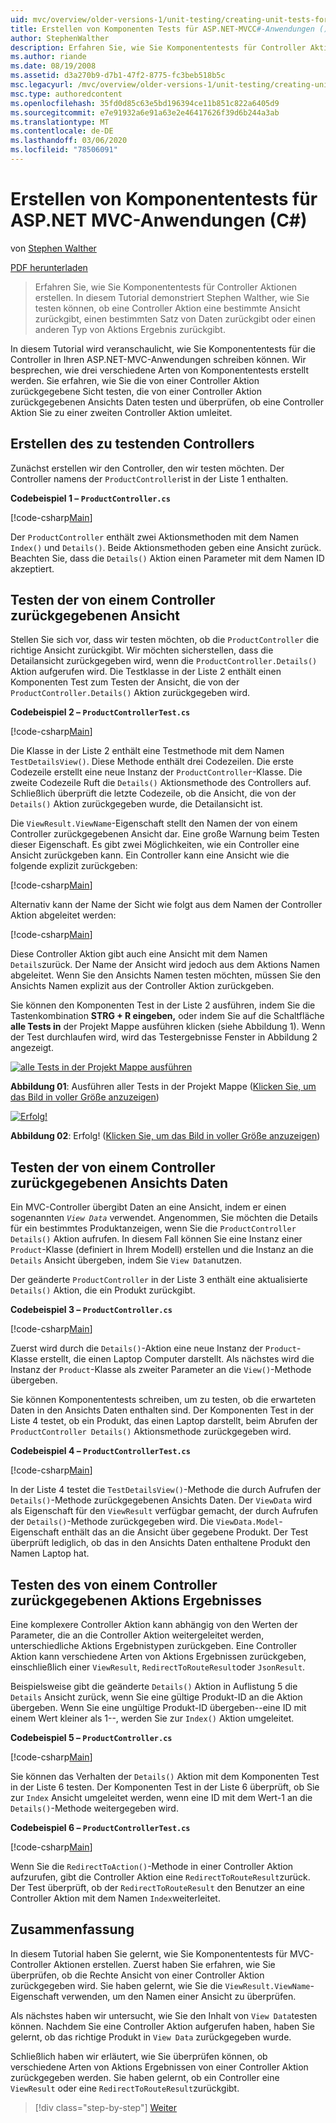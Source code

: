 ```yaml
---
uid: mvc/overview/older-versions-1/unit-testing/creating-unit-tests-for-asp-net-mvc-applications-cs
title: Erstellen von Komponenten Tests für ASP.NET-MVCC#-Anwendungen () | Microsoft-Dokumentation
author: StephenWalther
description: Erfahren Sie, wie Sie Komponententests für Controller Aktionen erstellen. In diesem Tutorial demonstriert Stephen Walther, wie Sie testen können, ob eine Controller Aktion eine Gruppe zurückgibt...
ms.author: riande
ms.date: 08/19/2008
ms.assetid: d3a270b9-d7b1-47f2-8775-fc3beb518b5c
msc.legacyurl: /mvc/overview/older-versions-1/unit-testing/creating-unit-tests-for-asp-net-mvc-applications-cs
msc.type: authoredcontent
ms.openlocfilehash: 35fd0d85c63e5bd196394ce11b851c822a6405d9
ms.sourcegitcommit: e7e91932a6e91a63e2e46417626f39d6b244a3ab
ms.translationtype: MT
ms.contentlocale: de-DE
ms.lasthandoff: 03/06/2020
ms.locfileid: "78506091"
---
```

# <a name="creating-unit-tests-for-aspnet-mvc-applications-c"></a>Erstellen von Komponententests für ASP.NET MVC-Anwendungen (C#)

von [Stephen Walther](https://github.com/StephenWalther)

[PDF herunterladen](https://download.microsoft.com/download/8/4/8/84843d8d-1575-426c-bcb5-9d0c42e51416/ASPNET_MVC_Tutorial_07_CS.pdf)

> Erfahren Sie, wie Sie Komponententests für Controller Aktionen erstellen. In diesem Tutorial demonstriert Stephen Walther, wie Sie testen können, ob eine Controller Aktion eine bestimmte Ansicht zurückgibt, einen bestimmten Satz von Daten zurückgibt oder einen anderen Typ von Aktions Ergebnis zurückgibt.

In diesem Tutorial wird veranschaulicht, wie Sie Komponententests für die Controller in Ihren ASP.NET-MVC-Anwendungen schreiben können. Wir besprechen, wie drei verschiedene Arten von Komponententests erstellt werden. Sie erfahren, wie Sie die von einer Controller Aktion zurückgegebene Sicht testen, die von einer Controller Aktion zurückgegebenen Ansichts Daten testen und überprüfen, ob eine Controller Aktion Sie zu einer zweiten Controller Aktion umleitet.

## <a name="creating-the-controller-under-test"></a>Erstellen des zu testenden Controllers

Zunächst erstellen wir den Controller, den wir testen möchten. Der Controller namens der `ProductController`ist in der Liste 1 enthalten.

**Codebeispiel 1 – `ProductController.cs`**

[!code-csharp[Main](creating-unit-tests-for-asp-net-mvc-applications-cs/samples/sample1.cs)]

Der `ProductController` enthält zwei Aktionsmethoden mit dem Namen `Index()` und `Details()`. Beide Aktionsmethoden geben eine Ansicht zurück. Beachten Sie, dass die `Details()` Aktion einen Parameter mit dem Namen ID akzeptiert.

## <a name="testing-the-view-returned-by-a-controller"></a>Testen der von einem Controller zurückgegebenen Ansicht

Stellen Sie sich vor, dass wir testen möchten, ob die `ProductController` die richtige Ansicht zurückgibt. Wir möchten sicherstellen, dass die Detailansicht zurückgegeben wird, wenn die `ProductController.Details()` Aktion aufgerufen wird. Die Testklasse in der Liste 2 enthält einen Komponenten Test zum Testen der Ansicht, die von der `ProductController.Details()` Aktion zurückgegeben wird.

**Codebeispiel 2 – `ProductControllerTest.cs`**

[!code-csharp[Main](creating-unit-tests-for-asp-net-mvc-applications-cs/samples/sample2.cs)]

Die Klasse in der Liste 2 enthält eine Testmethode mit dem Namen `TestDetailsView()`. Diese Methode enthält drei Codezeilen. Die erste Codezeile erstellt eine neue Instanz der `ProductController`-Klasse. Die zweite Codezeile Ruft die `Details()` Aktionsmethode des Controllers auf. Schließlich überprüft die letzte Codezeile, ob die Ansicht, die von der `Details()` Aktion zurückgegeben wurde, die Detailansicht ist.

Die `ViewResult.ViewName`-Eigenschaft stellt den Namen der von einem Controller zurückgegebenen Ansicht dar. Eine große Warnung beim Testen dieser Eigenschaft. Es gibt zwei Möglichkeiten, wie ein Controller eine Ansicht zurückgeben kann. Ein Controller kann eine Ansicht wie die folgende explizit zurückgeben:

[!code-csharp[Main](creating-unit-tests-for-asp-net-mvc-applications-cs/samples/sample3.cs)]

Alternativ kann der Name der Sicht wie folgt aus dem Namen der Controller Aktion abgeleitet werden:

[!code-csharp[Main](creating-unit-tests-for-asp-net-mvc-applications-cs/samples/sample4.cs)]

Diese Controller Aktion gibt auch eine Ansicht mit dem Namen `Details`zurück. Der Name der Ansicht wird jedoch aus dem Aktions Namen abgeleitet. Wenn Sie den Ansichts Namen testen möchten, müssen Sie den Ansichts Namen explizit aus der Controller Aktion zurückgeben.

Sie können den Komponenten Test in der Liste 2 ausführen, indem Sie die Tastenkombination **STRG + R eingeben,** oder indem Sie auf die Schaltfläche **alle Tests in** der Projekt Mappe ausführen klicken (siehe Abbildung 1). Wenn der Test durchlaufen wird, wird das Testergebnisse Fenster in Abbildung 2 angezeigt.

[![alle Tests in der Projekt Mappe ausführen](creating-unit-tests-for-asp-net-mvc-applications-cs/_static/image2.png)](creating-unit-tests-for-asp-net-mvc-applications-cs/_static/image1.png)

**Abbildung 01**: Ausführen aller Tests in der Projekt Mappe ([Klicken Sie, um das Bild in voller Größe anzuzeigen](creating-unit-tests-for-asp-net-mvc-applications-cs/_static/image3.png))

[![Erfolg!](creating-unit-tests-for-asp-net-mvc-applications-cs/_static/image5.png)](creating-unit-tests-for-asp-net-mvc-applications-cs/_static/image4.png)

**Abbildung 02**: Erfolg! ([Klicken Sie, um das Bild in voller Größe anzuzeigen](creating-unit-tests-for-asp-net-mvc-applications-cs/_static/image6.png))

## <a name="testing-the-view-data-returned-by-a-controller"></a>Testen der von einem Controller zurückgegebenen Ansichts Daten

Ein MVC-Controller übergibt Daten an eine Ansicht, indem er einen sogenannten *`View Data`* verwendet. Angenommen, Sie möchten die Details für ein bestimmtes Produktanzeigen, wenn Sie die `ProductController Details()` Aktion aufrufen. In diesem Fall können Sie eine Instanz einer `Product`-Klasse (definiert in Ihrem Modell) erstellen und die Instanz an die `Details` Ansicht übergeben, indem Sie `View Data`nutzen.

Der geänderte `ProductController` in der Liste 3 enthält eine aktualisierte `Details()` Aktion, die ein Produkt zurückgibt.

**Codebeispiel 3 – `ProductController.cs`**

[!code-csharp[Main](creating-unit-tests-for-asp-net-mvc-applications-cs/samples/sample5.cs)]

Zuerst wird durch die `Details()`-Aktion eine neue Instanz der `Product`-Klasse erstellt, die einen Laptop Computer darstellt. Als nächstes wird die Instanz der `Product`-Klasse als zweiter Parameter an die `View()`-Methode übergeben.

Sie können Komponententests schreiben, um zu testen, ob die erwarteten Daten in den Ansichts Daten enthalten sind. Der Komponenten Test in der Liste 4 testet, ob ein Produkt, das einen Laptop darstellt, beim Abrufen der `ProductController Details()` Aktionsmethode zurückgegeben wird.

**Codebeispiel 4 – `ProductControllerTest.cs`**

[!code-csharp[Main](creating-unit-tests-for-asp-net-mvc-applications-cs/samples/sample6.cs)]

In der Liste 4 testet die `TestDetailsView()`-Methode die durch Aufrufen der `Details()`-Methode zurückgegebenen Ansichts Daten. Der `ViewData` wird als Eigenschaft für den `ViewResult` verfügbar gemacht, der durch Aufrufen der `Details()`-Methode zurückgegeben wird. Die `ViewData.Model`-Eigenschaft enthält das an die Ansicht über gegebene Produkt. Der Test überprüft lediglich, ob das in den Ansichts Daten enthaltene Produkt den Namen Laptop hat.

## <a name="testing-the-action-result-returned-by-a-controller"></a>Testen des von einem Controller zurückgegebenen Aktions Ergebnisses

Eine komplexere Controller Aktion kann abhängig von den Werten der Parameter, die an die Controller Aktion weitergeleitet werden, unterschiedliche Aktions Ergebnistypen zurückgeben. Eine Controller Aktion kann verschiedene Arten von Aktions Ergebnissen zurückgeben, einschließlich einer `ViewResult`, `RedirectToRouteResult`oder `JsonResult`.

Beispielsweise gibt die geänderte `Details()` Aktion in Auflistung 5 die `Details` Ansicht zurück, wenn Sie eine gültige Produkt-ID an die Aktion übergeben. Wenn Sie eine ungültige Produkt-ID übergeben--eine ID mit einem Wert kleiner als 1--, werden Sie zur `Index()` Aktion umgeleitet.

**Codebeispiel 5 – `ProductController.cs`**

[!code-csharp[Main](creating-unit-tests-for-asp-net-mvc-applications-cs/samples/sample7.cs)]

Sie können das Verhalten der `Details()` Aktion mit dem Komponenten Test in der Liste 6 testen. Der Komponenten Test in der Liste 6 überprüft, ob Sie zur `Index` Ansicht umgeleitet werden, wenn eine ID mit dem Wert-1 an die `Details()`-Methode weitergegeben wird.

**Codebeispiel 6 – `ProductControllerTest.cs`**

[!code-csharp[Main](creating-unit-tests-for-asp-net-mvc-applications-cs/samples/sample8.cs)]

Wenn Sie die `RedirectToAction()`-Methode in einer Controller Aktion aufzurufen, gibt die Controller Aktion eine `RedirectToRouteResult`zurück. Der Test überprüft, ob der `RedirectToRouteResult` den Benutzer an eine Controller Aktion mit dem Namen `Index`weiterleitet.

## <a name="summary"></a>Zusammenfassung

In diesem Tutorial haben Sie gelernt, wie Sie Komponententests für MVC-Controller Aktionen erstellen. Zuerst haben Sie erfahren, wie Sie überprüfen, ob die Rechte Ansicht von einer Controller Aktion zurückgegeben wird. Sie haben gelernt, wie Sie die `ViewResult.ViewName`-Eigenschaft verwenden, um den Namen einer Ansicht zu überprüfen.

Als nächstes haben wir untersucht, wie Sie den Inhalt von `View Data`testen können. Nachdem Sie eine Controller Aktion aufgerufen haben, haben Sie gelernt, ob das richtige Produkt in `View Data` zurückgegeben wurde.

Schließlich haben wir erläutert, wie Sie überprüfen können, ob verschiedene Arten von Aktions Ergebnissen von einer Controller Aktion zurückgegeben werden. Sie haben gelernt, ob ein Controller eine `ViewResult` oder eine `RedirectToRouteResult`zurückgibt.

> [!div class="step-by-step"]
> [Weiter](creating-unit-tests-for-asp-net-mvc-applications-vb.md)
